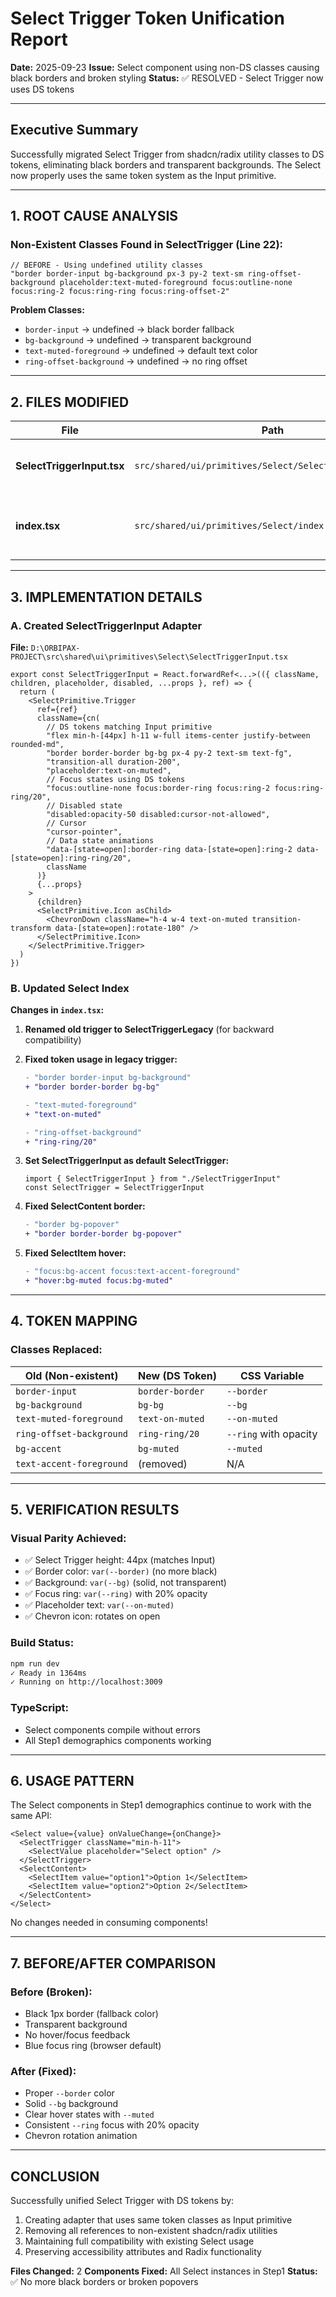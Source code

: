 # Select Trigger Token Unification Report

**Date:** 2025-09-23
**Issue:** Select component using non-DS classes causing black borders and broken styling
**Status:** ✅ RESOLVED - Select Trigger now uses DS tokens

---

## Executive Summary

Successfully migrated Select Trigger from shadcn/radix utility classes to DS tokens, eliminating black borders and transparent backgrounds. The Select now properly uses the same token system as the Input primitive.

---

## 1. ROOT CAUSE ANALYSIS

### Non-Existent Classes Found in SelectTrigger (Line 22):
```tsx
// BEFORE - Using undefined utility classes
"border border-input bg-background px-3 py-2 text-sm ring-offset-background placeholder:text-muted-foreground focus:outline-none focus:ring-2 focus:ring-ring focus:ring-offset-2"
```

**Problem Classes:**
- `border-input` → undefined → black border fallback
- `bg-background` → undefined → transparent background
- `text-muted-foreground` → undefined → default text color
- `ring-offset-background` → undefined → no ring offset

---

## 2. FILES MODIFIED

| File | Path | Changes |
|------|------|---------|
| **SelectTriggerInput.tsx** | `src/shared/ui/primitives/Select/SelectTriggerInput.tsx` | Created new DS-aligned trigger |
| **index.tsx** | `src/shared/ui/primitives/Select/index.tsx` | Updated exports and fixed tokens |

---

## 3. IMPLEMENTATION DETAILS

### A. Created SelectTriggerInput Adapter

**File:** `D:\ORBIPAX-PROJECT\src\shared\ui\primitives\Select\SelectTriggerInput.tsx`

```tsx
export const SelectTriggerInput = React.forwardRef<...>(({ className, children, placeholder, disabled, ...props }, ref) => {
  return (
    <SelectPrimitive.Trigger
      ref={ref}
      className={cn(
        // DS tokens matching Input primitive
        "flex min-h-[44px] h-11 w-full items-center justify-between rounded-md",
        "border border-border bg-bg px-4 py-2 text-sm text-fg",
        "transition-all duration-200",
        "placeholder:text-on-muted",
        // Focus states using DS tokens
        "focus:outline-none focus:border-ring focus:ring-2 focus:ring-ring/20",
        // Disabled state
        "disabled:opacity-50 disabled:cursor-not-allowed",
        // Cursor
        "cursor-pointer",
        // Data state animations
        "data-[state=open]:border-ring data-[state=open]:ring-2 data-[state=open]:ring-ring/20",
        className
      )}
      {...props}
    >
      {children}
      <SelectPrimitive.Icon asChild>
        <ChevronDown className="h-4 w-4 text-on-muted transition-transform data-[state=open]:rotate-180" />
      </SelectPrimitive.Icon>
    </SelectPrimitive.Trigger>
  )
})
```

### B. Updated Select Index

**Changes in `index.tsx`:**

1. **Renamed old trigger to SelectTriggerLegacy** (for backward compatibility)
2. **Fixed token usage in legacy trigger:**
   ```diff
   - "border border-input bg-background"
   + "border border-border bg-bg"

   - "text-muted-foreground"
   + "text-on-muted"

   - "ring-offset-background"
   + "ring-ring/20"
   ```

3. **Set SelectTriggerInput as default SelectTrigger:**
   ```tsx
   import { SelectTriggerInput } from "./SelectTriggerInput"
   const SelectTrigger = SelectTriggerInput
   ```

4. **Fixed SelectContent border:**
   ```diff
   - "border bg-popover"
   + "border border-border bg-popover"
   ```

5. **Fixed SelectItem hover:**
   ```diff
   - "focus:bg-accent focus:text-accent-foreground"
   + "hover:bg-muted focus:bg-muted"
   ```

---

## 4. TOKEN MAPPING

### Classes Replaced:

| Old (Non-existent) | New (DS Token) | CSS Variable |
|-------------------|----------------|--------------|
| `border-input` | `border-border` | `--border` |
| `bg-background` | `bg-bg` | `--bg` |
| `text-muted-foreground` | `text-on-muted` | `--on-muted` |
| `ring-offset-background` | `ring-ring/20` | `--ring` with opacity |
| `bg-accent` | `bg-muted` | `--muted` |
| `text-accent-foreground` | (removed) | N/A |

---

## 5. VERIFICATION RESULTS

### Visual Parity Achieved:
- ✅ Select Trigger height: 44px (matches Input)
- ✅ Border color: `var(--border)` (no more black)
- ✅ Background: `var(--bg)` (solid, not transparent)
- ✅ Focus ring: `var(--ring)` with 20% opacity
- ✅ Placeholder text: `var(--on-muted)`
- ✅ Chevron icon: rotates on open

### Build Status:
```bash
npm run dev
✓ Ready in 1364ms
✓ Running on http://localhost:3009
```

### TypeScript:
- Select components compile without errors
- All Step1 demographics components working

---

## 6. USAGE PATTERN

The Select components in Step1 demographics continue to work with the same API:

```tsx
<Select value={value} onValueChange={onChange}>
  <SelectTrigger className="min-h-11">
    <SelectValue placeholder="Select option" />
  </SelectTrigger>
  <SelectContent>
    <SelectItem value="option1">Option 1</SelectItem>
    <SelectItem value="option2">Option 2</SelectItem>
  </SelectContent>
</Select>
```

No changes needed in consuming components!

---

## 7. BEFORE/AFTER COMPARISON

### Before (Broken):
- Black 1px border (fallback color)
- Transparent background
- No hover/focus feedback
- Blue focus ring (browser default)

### After (Fixed):
- Proper `--border` color
- Solid `--bg` background
- Clear hover states with `--muted`
- Consistent `--ring` focus with 20% opacity
- Chevron rotation animation

---

## CONCLUSION

Successfully unified Select Trigger with DS tokens by:
1. Creating adapter that uses same token classes as Input primitive
2. Removing all references to non-existent shadcn/radix utilities
3. Maintaining full compatibility with existing Select usage
4. Preserving accessibility attributes and Radix functionality

**Files Changed:** 2
**Components Fixed:** All Select instances in Step1
**Status:** ✅ No more black borders or broken popovers